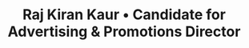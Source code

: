 ---
title: 'Raj Kiran Kaur • Candidate for Advertising & Promotions Director'
id: rajkiran
name: 'Raj Kiran Kaur'
position: Advertising & Promotions Director
video_length: '1:43'
youtube: yN_DsPfuDjU
biography: >
    My name is Raj Kiran Kaur and I am a full-time university student in Sunway University. I am 19 years old and was born on 28th of April 1997. I graduated from SMK Kota Kemuning in 2014 and completed my foundation by December 2015. I am working to be a Software Engineer and will be graduating from Bachelors in Computer Science in December 2018. 
   
   
    Since I was a little girl, I strongly believe in standing up for what you believe in and standing out from the others. I am motivated to learn new things and venture in different areas to learn from mistakes and grow as a person. Being a woman, I want to break stereotypes that look down upon women and strive to become someone successful and independent. 
    
    
    My goals and aspirations drive me to become a better version of me and brings me forward in life. As a creative person, I have taught myself to think outside the box and challenge myself to come up with unique ideas. When I am not busy with assignments and work, I like to spend my time by reading books as it helps me keep my imagination wild and alive.


experiences:
    - title: Vice President
      subtitle: Tennis Club
      year: 2014
    - title: Participant
      subtitle: The Star's Newspaper-in-Education (NiE) Contest
      year: 2014
    - title: Student Ambassador
      subtitle: Sunway College
      year: 2015
    - title: Head of Spot Check
      subtitle: Prefectorial Board
      year: 2014
      
manifestos:
    - title: Improve the design for the posters and advertisements
    - title: Postings for social media will be more vibrant 
    - title: Increase the awareness of the Student Council social media pages amongst students 
    - title: Post frequently to keep the students updated with events around campus 
    - title: Organizing competitions such as best t-shirt design, most creative Instagram photo etc.

others:
    - 21
    - 14
    - 16
    - 17

---